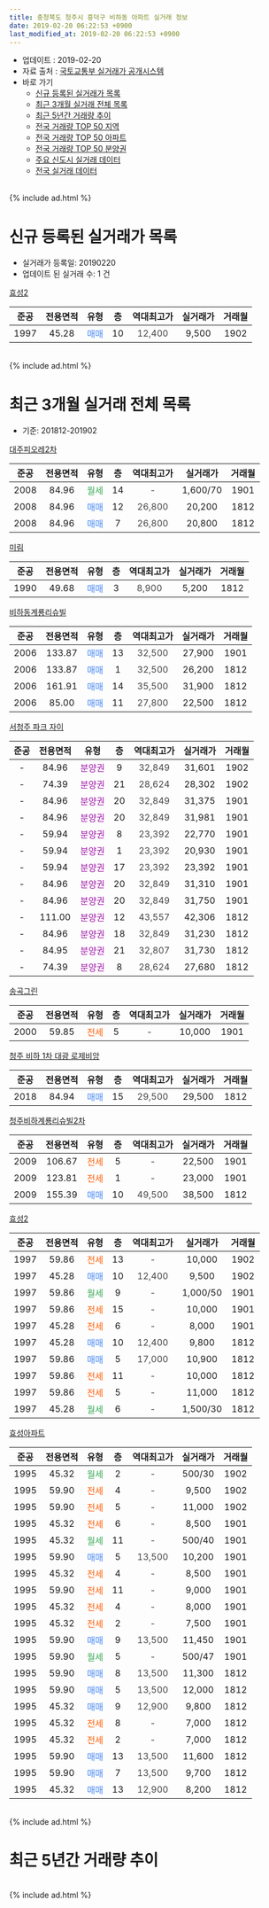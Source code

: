 ```yaml
---
title: 충청북도 청주시 흥덕구 비하동 아파트 실거래 정보
date: 2019-02-20 06:22:53 +0900
last_modified_at: 2019-02-20 06:22:53 +0900
---
```


* 업데이트 : 2019-02-20
* 자료 출처 : [국토교통부 실거래가 공개시스템](http://rt.molit.go.kr)
* 바로 가기
    * [신규 등록된 실거래가 목록](#신규-등록된-실거래가-목록)
    * [최근 3개월 실거래 전체 목록](#최근-3개월-실거래-전체-목록)
    * [최근 5년간 거래량 추이](#최근-5년간-거래량-추이)
    * [전국 거래량 TOP 50 지역](https://inasie.github.io/apt-trade-info/최근-3개월-전국에서-가장-거래가-많이-발생한-지역)
    * [전국 거래량 TOP 50 아파트](https://inasie.github.io/apt-trade-info/최근-3개월-전국에서-가장-거래가-많이-발생한-아파트)
    * [전국 거래량 TOP 50 분양권](https://inasie.github.io/apt-trade-info/최근-3개월-전국에서-가장-거래가-많이-발생한-분양권)
    * [주요 신도시 실거래 데이터](https://inasie.github.io/apt-trade-info/주요-신도시)
    * [전국 실거래 데이터](https://inasie.github.io/apt-trade-info/전국)
<br>
{% include ad.html %}
<br>

# 신규 등록된 실거래가 목록
* 실거래가 등록일: 20190220
* 업데이트 된 실거래 수: 1 건


[효성2](https://search.naver.com/search.naver?query=%EC%B6%A9%EC%B2%AD%EB%B6%81%EB%8F%84+%EC%B2%AD%EC%A3%BC%EC%8B%9C+%ED%9D%A5%EB%8D%95%EA%B5%AC+%EB%B9%84%ED%95%98%EB%8F%99+%ED%9A%A8%EC%84%B12)

|준공|전용면적|유형|층|역대최고가|실거래가|거래월|
|:---:|:---:|:---:|:---:|:---:|:---:|:---:|
|1997|45.28|<span style="color:#4285f3">매매</span>|10|<span style="color:#444444">12,400</span>|9,500|1902|


<br>
{% include ad.html %}
<br>

# 최근 3개월 실거래 전체 목록
* 기준: 201812-201902


[대주피오레2차](https://search.naver.com/search.naver?query=%EC%B6%A9%EC%B2%AD%EB%B6%81%EB%8F%84+%EC%B2%AD%EC%A3%BC%EC%8B%9C+%ED%9D%A5%EB%8D%95%EA%B5%AC+%EB%B9%84%ED%95%98%EB%8F%99+%EB%8C%80%EC%A3%BC%ED%94%BC%EC%98%A4%EB%A0%882%EC%B0%A8)

|준공|전용면적|유형|층|역대최고가|실거래가|거래월|
|:---:|:---:|:---:|:---:|:---:|:---:|:---:|
|2008|84.96|<span style="color:#34a853">월세</span>|14|<span style="color:#444444">-</span>|1,600/70|1901|
|2008|84.96|<span style="color:#4285f3">매매</span>|12|<span style="color:#444444">26,800</span>|20,200|1812|
|2008|84.96|<span style="color:#4285f3">매매</span>|7|<span style="color:#444444">26,800</span>|20,800|1812|

[미림](https://search.naver.com/search.naver?query=%EC%B6%A9%EC%B2%AD%EB%B6%81%EB%8F%84+%EC%B2%AD%EC%A3%BC%EC%8B%9C+%ED%9D%A5%EB%8D%95%EA%B5%AC+%EB%B9%84%ED%95%98%EB%8F%99+%EB%AF%B8%EB%A6%BC)

|준공|전용면적|유형|층|역대최고가|실거래가|거래월|
|:---:|:---:|:---:|:---:|:---:|:---:|:---:|
|1990|49.68|<span style="color:#4285f3">매매</span>|3|<span style="color:#444444">8,900</span>|5,200|1812|

[비하동계룡리슈빌](https://search.naver.com/search.naver?query=%EC%B6%A9%EC%B2%AD%EB%B6%81%EB%8F%84+%EC%B2%AD%EC%A3%BC%EC%8B%9C+%ED%9D%A5%EB%8D%95%EA%B5%AC+%EB%B9%84%ED%95%98%EB%8F%99+%EB%B9%84%ED%95%98%EB%8F%99%EA%B3%84%EB%A3%A1%EB%A6%AC%EC%8A%88%EB%B9%8C)

|준공|전용면적|유형|층|역대최고가|실거래가|거래월|
|:---:|:---:|:---:|:---:|:---:|:---:|:---:|
|2006|133.87|<span style="color:#4285f3">매매</span>|13|<span style="color:#444444">32,500</span>|27,900|1901|
|2006|133.87|<span style="color:#4285f3">매매</span>|1|<span style="color:#444444">32,500</span>|26,200|1812|
|2006|161.91|<span style="color:#4285f3">매매</span>|14|<span style="color:#444444">35,500</span>|31,900|1812|
|2006|85.00|<span style="color:#4285f3">매매</span>|11|<span style="color:#444444">27,800</span>|22,500|1812|

[서청주 파크 자이](https://search.naver.com/search.naver?query=%EC%B6%A9%EC%B2%AD%EB%B6%81%EB%8F%84+%EC%B2%AD%EC%A3%BC%EC%8B%9C+%ED%9D%A5%EB%8D%95%EA%B5%AC+%EB%B9%84%ED%95%98%EB%8F%99+%EC%84%9C%EC%B2%AD%EC%A3%BC+%ED%8C%8C%ED%81%AC+%EC%9E%90%EC%9D%B4)

|준공|전용면적|유형|층|역대최고가|실거래가|거래월|
|:---:|:---:|:---:|:---:|:---:|:---:|:---:|
|-|84.96|<span style="color:#9C11A5">분양권</span>|9|<span style="color:#444444">32,849</span>|31,601|1902|
|-|74.39|<span style="color:#9C11A5">분양권</span>|21|<span style="color:#444444">28,624</span>|28,302|1902|
|-|84.96|<span style="color:#9C11A5">분양권</span>|20|<span style="color:#444444">32,849</span>|31,375|1901|
|-|84.96|<span style="color:#9C11A5">분양권</span>|20|<span style="color:#444444">32,849</span>|31,981|1901|
|-|59.94|<span style="color:#9C11A5">분양권</span>|8|<span style="color:#444444">23,392</span>|22,770|1901|
|-|59.94|<span style="color:#9C11A5">분양권</span>|1|<span style="color:#444444">23,392</span>|20,930|1901|
|-|59.94|<span style="color:#9C11A5">분양권</span>|17|<span style="color:#444444">23,392</span>|23,392|1901|
|-|84.96|<span style="color:#9C11A5">분양권</span>|20|<span style="color:#444444">32,849</span>|31,310|1901|
|-|84.96|<span style="color:#9C11A5">분양권</span>|20|<span style="color:#444444">32,849</span>|31,750|1901|
|-|111.00|<span style="color:#9C11A5">분양권</span>|12|<span style="color:#444444">43,557</span>|42,306|1812|
|-|84.96|<span style="color:#9C11A5">분양권</span>|18|<span style="color:#444444">32,849</span>|31,230|1812|
|-|84.95|<span style="color:#9C11A5">분양권</span>|21|<span style="color:#444444">32,807</span>|31,730|1812|
|-|74.39|<span style="color:#9C11A5">분양권</span>|8|<span style="color:#444444">28,624</span>|27,680|1812|

[송곡그린](https://search.naver.com/search.naver?query=%EC%B6%A9%EC%B2%AD%EB%B6%81%EB%8F%84+%EC%B2%AD%EC%A3%BC%EC%8B%9C+%ED%9D%A5%EB%8D%95%EA%B5%AC+%EB%B9%84%ED%95%98%EB%8F%99+%EC%86%A1%EA%B3%A1%EA%B7%B8%EB%A6%B0)

|준공|전용면적|유형|층|역대최고가|실거래가|거래월|
|:---:|:---:|:---:|:---:|:---:|:---:|:---:|
|2000|59.85|<span style="color:#ff5a00">전세</span>|5|<span style="color:#444444">-</span>|10,000|1901|

[청주 비하 1차 대광 로제비앙](https://search.naver.com/search.naver?query=%EC%B6%A9%EC%B2%AD%EB%B6%81%EB%8F%84+%EC%B2%AD%EC%A3%BC%EC%8B%9C+%ED%9D%A5%EB%8D%95%EA%B5%AC+%EB%B9%84%ED%95%98%EB%8F%99+%EC%B2%AD%EC%A3%BC+%EB%B9%84%ED%95%98+1%EC%B0%A8+%EB%8C%80%EA%B4%91+%EB%A1%9C%EC%A0%9C%EB%B9%84%EC%95%99)

|준공|전용면적|유형|층|역대최고가|실거래가|거래월|
|:---:|:---:|:---:|:---:|:---:|:---:|:---:|
|2018|84.94|<span style="color:#4285f3">매매</span>|15|<span style="color:#444444">29,500</span>|29,500|1812|

[청주비하계룡리슈빌2차](https://search.naver.com/search.naver?query=%EC%B6%A9%EC%B2%AD%EB%B6%81%EB%8F%84+%EC%B2%AD%EC%A3%BC%EC%8B%9C+%ED%9D%A5%EB%8D%95%EA%B5%AC+%EB%B9%84%ED%95%98%EB%8F%99+%EC%B2%AD%EC%A3%BC%EB%B9%84%ED%95%98%EA%B3%84%EB%A3%A1%EB%A6%AC%EC%8A%88%EB%B9%8C2%EC%B0%A8)

|준공|전용면적|유형|층|역대최고가|실거래가|거래월|
|:---:|:---:|:---:|:---:|:---:|:---:|:---:|
|2009|106.67|<span style="color:#ff5a00">전세</span>|5|<span style="color:#444444">-</span>|22,500|1901|
|2009|123.81|<span style="color:#ff5a00">전세</span>|1|<span style="color:#444444">-</span>|23,000|1901|
|2009|155.39|<span style="color:#4285f3">매매</span>|10|<span style="color:#444444">49,500</span>|38,500|1812|

[효성2](https://search.naver.com/search.naver?query=%EC%B6%A9%EC%B2%AD%EB%B6%81%EB%8F%84+%EC%B2%AD%EC%A3%BC%EC%8B%9C+%ED%9D%A5%EB%8D%95%EA%B5%AC+%EB%B9%84%ED%95%98%EB%8F%99+%ED%9A%A8%EC%84%B12)

|준공|전용면적|유형|층|역대최고가|실거래가|거래월|
|:---:|:---:|:---:|:---:|:---:|:---:|:---:|
|1997|59.86|<span style="color:#ff5a00">전세</span>|13|<span style="color:#444444">-</span>|10,000|1902|
|1997|45.28|<span style="color:#4285f3">매매</span>|10|<span style="color:#444444">12,400</span>|9,500|1902|
|1997|59.86|<span style="color:#34a853">월세</span>|9|<span style="color:#444444">-</span>|1,000/50|1901|
|1997|59.86|<span style="color:#ff5a00">전세</span>|15|<span style="color:#444444">-</span>|10,000|1901|
|1997|45.28|<span style="color:#ff5a00">전세</span>|6|<span style="color:#444444">-</span>|8,000|1901|
|1997|45.28|<span style="color:#4285f3">매매</span>|10|<span style="color:#444444">12,400</span>|9,800|1812|
|1997|59.86|<span style="color:#4285f3">매매</span>|5|<span style="color:#444444">17,000</span>|10,900|1812|
|1997|59.86|<span style="color:#ff5a00">전세</span>|11|<span style="color:#444444">-</span>|10,000|1812|
|1997|59.86|<span style="color:#ff5a00">전세</span>|5|<span style="color:#444444">-</span>|11,000|1812|
|1997|45.28|<span style="color:#34a853">월세</span>|6|<span style="color:#444444">-</span>|1,500/30|1812|

[효성아파트](https://search.naver.com/search.naver?query=%EC%B6%A9%EC%B2%AD%EB%B6%81%EB%8F%84+%EC%B2%AD%EC%A3%BC%EC%8B%9C+%ED%9D%A5%EB%8D%95%EA%B5%AC+%EB%B9%84%ED%95%98%EB%8F%99+%ED%9A%A8%EC%84%B1%EC%95%84%ED%8C%8C%ED%8A%B8)

|준공|전용면적|유형|층|역대최고가|실거래가|거래월|
|:---:|:---:|:---:|:---:|:---:|:---:|:---:|
|1995|45.32|<span style="color:#34a853">월세</span>|2|<span style="color:#444444">-</span>|500/30|1902|
|1995|59.90|<span style="color:#ff5a00">전세</span>|4|<span style="color:#444444">-</span>|9,500|1902|
|1995|59.90|<span style="color:#ff5a00">전세</span>|5|<span style="color:#444444">-</span>|11,000|1902|
|1995|45.32|<span style="color:#ff5a00">전세</span>|6|<span style="color:#444444">-</span>|8,500|1901|
|1995|45.32|<span style="color:#34a853">월세</span>|11|<span style="color:#444444">-</span>|500/40|1901|
|1995|59.90|<span style="color:#4285f3">매매</span>|5|<span style="color:#444444">13,500</span>|10,200|1901|
|1995|45.32|<span style="color:#ff5a00">전세</span>|4|<span style="color:#444444">-</span>|8,500|1901|
|1995|59.90|<span style="color:#ff5a00">전세</span>|11|<span style="color:#444444">-</span>|9,000|1901|
|1995|45.32|<span style="color:#ff5a00">전세</span>|4|<span style="color:#444444">-</span>|8,000|1901|
|1995|45.32|<span style="color:#ff5a00">전세</span>|2|<span style="color:#444444">-</span>|7,500|1901|
|1995|59.90|<span style="color:#4285f3">매매</span>|9|<span style="color:#444444">13,500</span>|11,450|1901|
|1995|59.90|<span style="color:#34a853">월세</span>|5|<span style="color:#444444">-</span>|500/47|1901|
|1995|59.90|<span style="color:#4285f3">매매</span>|8|<span style="color:#444444">13,500</span>|11,300|1812|
|1995|59.90|<span style="color:#4285f3">매매</span>|5|<span style="color:#444444">13,500</span>|12,000|1812|
|1995|45.32|<span style="color:#4285f3">매매</span>|9|<span style="color:#444444">12,900</span>|9,800|1812|
|1995|45.32|<span style="color:#ff5a00">전세</span>|8|<span style="color:#444444">-</span>|7,000|1812|
|1995|45.32|<span style="color:#ff5a00">전세</span>|2|<span style="color:#444444">-</span>|7,000|1812|
|1995|59.90|<span style="color:#4285f3">매매</span>|13|<span style="color:#444444">13,500</span>|11,600|1812|
|1995|59.90|<span style="color:#4285f3">매매</span>|7|<span style="color:#444444">13,500</span>|9,700|1812|
|1995|45.32|<span style="color:#4285f3">매매</span>|13|<span style="color:#444444">12,900</span>|8,200|1812|


<br>
{% include ad.html %}
<br>

# 최근 5년간 거래량 추이


<div style="width:100%;">
    <canvas id="deal_progress" height="200"></canvas>
</div>

<script>
new Chart(document.getElementById("deal_progress"), {
    type: 'line',
    data: {
        labels: ['201402','201403','201404','201405','201406','201407','201408','201409','201410','201411','201412','201501','201502','201503','201504','201505','201506','201507','201508','201509','201510','201511','201512','201601','201602','201603','201604','201605','201606','201607','201608','201609','201610','201611','201612','201701','201702','201703','201704','201705','201706','201707','201708','201709','201710','201711','201712','201801','201802','201803','201804','201805','201806','201807','201808','201809','201810','201811','201812','201901','201902'],
        datasets: [{
            label: '매매',
            pointRadius: 1,
            data: [39, 41, 29, 24, 34, 27, 25, 33, 31, 31, 16, 24, 15, 19, 19, 23, 14, 26, 26, 18, 29, 22, 19, 13, 15, 27, 20, 15, 17, 18, 8, 19, 17, 14, 13, 13, 12, 7, 16, 15, 15, 21, 12, 17, 19, 12, 13, 22, 20, 33, 14, 29, 27, 19, 26, 21, 12, 21, 20, 10, 3],
            borderColor: "rgba(255, 201, 14, 1)",
            backgroundColor: "rgba(255, 201, 14, 0.5)",
            fill: false,
            lineTension: 0
        },{
            label: '전월세',
            pointRadius: 1,
            data: [21, 32, 10, 18, 17, 18, 13, 14, 23, 7, 11, 12, 14, 20, 16, 14, 15, 17, 19, 15, 23, 15, 24, 20, 16, 20, 22, 23, 17, 12, 19, 17, 20, 16, 9, 13, 18, 18, 10, 15, 18, 15, 17, 15, 12, 10, 8, 21, 22, 41, 19, 20, 16, 17, 21, 20, 14, 13, 5, 14, 4],
            borderColor: "rgba(0, 141, 185, 1)",
            backgroundColor: "rgba(0, 141, 185, 0.5)",
            fill: false,
            lineTension: 0
        }
        ]
    },
    options: {
        responsive: true,
        title: {
            display: false
        },
        tooltips: {
            mode: 'index',
            intersect: false
        },
        hover: {
            mode: 'nearest',
            intersect: true
        },
        scales: {
            xAxes: [{
                display: true,
                scaleLabel: {
                    display: true,
                    labelString: '년/월'
                }
            }],
            yAxes: [{
                display: true,
                ticks: {
                    suggestedMin: 0,
                },
                scaleLabel: {
                    display: true,
                    labelString: '실거래 수'
                }
            }]
        }
    }
});

</script>


<br>
{% include ad.html %}
<br>

